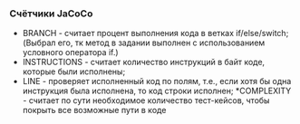 ### Счётчики JaCoCo

* BRANCH - считает процент выполнения кода в ветках if/else/switch;
  (Выбрал его, тк метод в задании выполнен с использованием условного оператора if.)
* INSTRUCTIONS - считает количество инструкций в байт коде, которые были исполнены;
* LINE - проверяет исполненный код по полям, т.е., если хотя бы одна инструкция была исполнена, то код строки исполнен;
*COMPLEXITY - считает по сути необходимое количество тест-кейсов, чтобы покрыть все возможные пути в коде